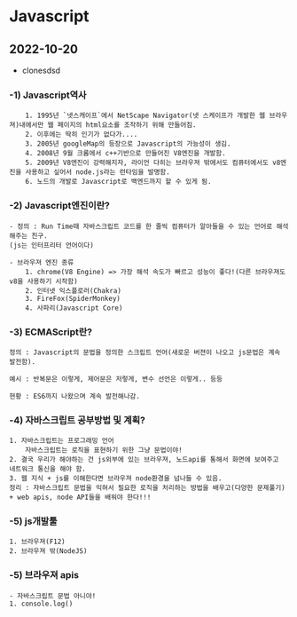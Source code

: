 # Javascript

## 2022-10-20

- clonesdsd

### -1) Javascript역사

        1. 1995년 `넷스캐이프`에서 NetScape Navigator(넷 스케이프가 개발한 웹 브라우져)내에서만 웹 페이지의 html요소를 조작하기 위해 만들어짐.
        2. 이후에는 딱히 인기가 없다가....
        3. 2005년 googleMap의 등장으로 Javascript의 가능성이 생김.
        4. 2008년 9월 크롬에서 c++기반으로 만들어진 V8엔진을 개발함.
        5. 2009년 V8엔진이 강력해지자, 라이언 다히는 브라우져 밖에서도 컴퓨터에서도 v8엔진을 사용하고 싶어서 node.js라는 런타임을 발명함.
        6. 노드의 개발로 Javascript로 백엔드까지 할 수 있게 됨.

### -2) Javascript엔진이란?

    - 정의 : Run Time때 자바스크립트 코드를 한 줄씩 컴퓨터가 알아들을 수 있는 언어로 해석해주는 친구.
    (js는 인터프리터 언어이다)

    - 브라우져 엔진 종류
        1. chrome(V8 Engine) => 가장 해석 속도가 빠르고 성능이 좋다!(다른 브라우져도 v8을 사용하기 시작함)
        2. 인터넷 익스플로러(Chakra)
        3. FireFox(SpiderMonkey)
        4. 사파리(Javascript Core)

### -3) ECMAScript란?

    정의 : Javascript의 문법을 정의한 스크립트 언어(새로운 버젼이 나오고 js문법은 계속 발전함).

    예시 : 반복문은 이렇게, 제어문은 저렇게, 변수 선언은 이렇게.. 등등

    현황 : ES6까지 나왔으며 계속 발전해나감.

### -4) 자바스크립트 공부방법 및 계획?

    1. 자바스크립트는 프로그래밍 언어
        자바스크립트는 로직을 표현하기 위한 그냥 문법이야!
    2. 결국 우리가 해야하는 건 js외부에 있는 브라우져, 노드api를 통해서 화면에 보여주고 네트워크 통신을 해야 함.
    3. 웹 지식 + js를 이해한다면 브라우져 node환경을 넘나들 수 있음.
    정리 : 자바스크립트 문법을 익혀서 필요한 로직을 처리하는 방법을 배우고(다양한 문제풀기) + web apis, node API들을 배워야 한다!!!

### -5) js개발툴

    1. 브라우져(F12)
    2. 브라우져 밖(NodeJS)

### -5) 브라우져 apis

    - 자바스크립트 문법 아니야!
    1. console.log()
